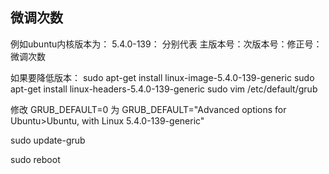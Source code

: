## 微调次数  
例如ubuntu内核版本为： 5.4.0-139： 分别代表 主版本号：次版本号：修正号：微调次数

如果要降低版本：
sudo apt-get install linux-image-5.4.0-139-generic 
sudo apt-get install linux-headers-5.4.0-139-generic
sudo vim /etc/default/grub 

修改
GRUB_DEFAULT=0
为
GRUB_DEFAULT="Advanced options for Ubuntu>Ubuntu, with Linux 5.4.0-139-generic"

sudo update-grub

sudo reboot 